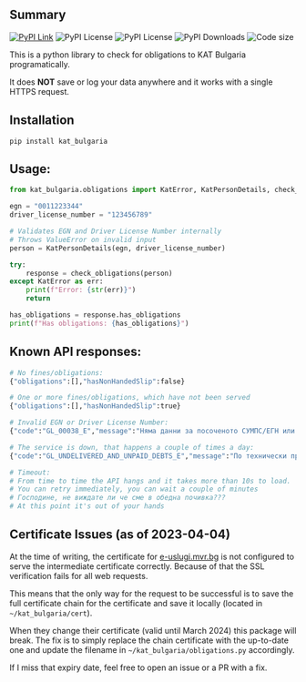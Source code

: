 ## Summary

[![PyPI Link](https://img.shields.io/pypi/v/kat_bulgaria?style=flat-square)](https://pypi.org/project/kat-bulgaria/)
![PyPI License](https://img.shields.io/github/last-commit/nedevski/py_kat_bulgaria?style=flat-square)
![PyPI License](https://img.shields.io/pypi/l/kat_bulgaria?style=flat-square)
![PyPI Downloads](https://img.shields.io/pypi/dm/kat_bulgaria?style=flat-square)
![Code size](https://img.shields.io/github/languages/code-size/nedevski/py_kat_bulgaria?style=flat-square)

This is a python library to check for obligations to KAT Bulgaria programatically.

It does **NOT** save or log your data anywhere and it works with a single HTTPS request.

## Installation

```shell
pip install kat_bulgaria
```

## Usage:
```python
from kat_bulgaria.obligations import KatError, KatPersonDetails, check_obligations

egn = "0011223344"
driver_license_number = "123456789"

# Validates EGN and Driver License Number internally
# Throws ValueError on invalid input
person = KatPersonDetails(egn, driver_license_number)

try:
    response = check_obligations(person)
except KatError as err:
    print(f"Error: {str(err)}")
    return

has_obligations = response.has_obligations
print(f"Has obligations: {has_obligations}")
```

## Known API responses:


```python
# No fines/obligations:
{"obligations":[],"hasNonHandedSlip":false}

# One or more fines/obligations, which have not been served
{"obligations":[],"hasNonHandedSlip":true}

# Invalid EGN or Driver License Number:
{"code":"GL_00038_E","message":"Няма данни за посоченото СУМПС/ЕГН или не се намира съответствие за издадено СУМПС на лице с посочения ЕГН/ЛНЧ"}

# The service is down, that happens a couple of times a day:
{"code":"GL_UNDELIVERED_AND_UNPAID_DEBTS_E","message":"По технически причини към момента не може да бъде извършена справка за невръчени и неплатени НП и/или електронни фишове по Закона за движението по пътищата и/или по Кодекса за застраховането."}

# Timeout:
# From time to time the API hangs and it takes more than 10s to load.
# You can retry immediately, you can wait a couple of minutes
# Господине, не виждате ли че сме в обедна почивка???
# At this point it's out of your hands
```

## Certificate Issues (as of 2023-04-04)

At the time of writing, the certificate for [e-uslugi.mvr.bg](e-uslugi.mvr.bg) is not configured to serve the intermediate certificate correctly. Because of that the SSL verification fails for all web requests.

This means that the only way for the request to be successful is to save the full certificate chain for the certificate and save it locally (located in `~/kat_bulgaria/cert`).

When they change their certificate (valid until March 2024) this package will break. The fix is to simply replace the chain certificate with the up-to-date one and update the filename in `~/kat_bulgaria/obligations.py` accordingly.

If I miss that expiry date, feel free to open an issue or a PR with a fix.
